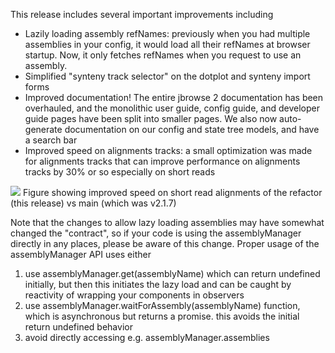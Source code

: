 This release includes several important improvements including

- Lazily loading assembly refNames: previously when you had multiple assemblies
  in your config, it would load all their refNames at browser startup. Now, it
  only fetches refNames when you request to use an assembly.
- Simplified "synteny track selector" on the dotplot and synteny import forms
- Improved documentation! The entire jbrowse 2 documentation has been
  overhauled, and the monolithic user guide, config guide, and developer guide
  pages have been split into smaller pages. We also now auto-generate
  documentation on our config and state tree models, and have a search bar
- Improved speed on alignments tracks: a small optimization was made for
  alignments tracks that can improve performance on alignments tracks by 30% or
  so especially on short reads

![](https://user-images.githubusercontent.com/6511937/197289612-efc80e3c-6cfd-495b-834e-4c1da1cff0c9.png)
Figure showing improved speed on short read alignments of the refactor (this
release) vs main (which was v2.1.7)

Note that the changes to allow lazy loading assemblies may have somewhat
changed the "contract", so if your code is using the assemblyManager directly
in any places, please be aware of this change. Proper usage of the
assemblyManager API uses either

1. use assemblyManager.get(assemblyName) which can return undefined initially,
   but then this initiates the lazy load and can be caught by reactivity of
   wrapping your components in observers
2. use assemblyManager.waitForAssembly(assemblyName) function, which is
   asynchronous but returns a promise. this avoids the initial return undefined
   behavior
3. avoid directly accessing e.g. assemblyManager.assemblies
